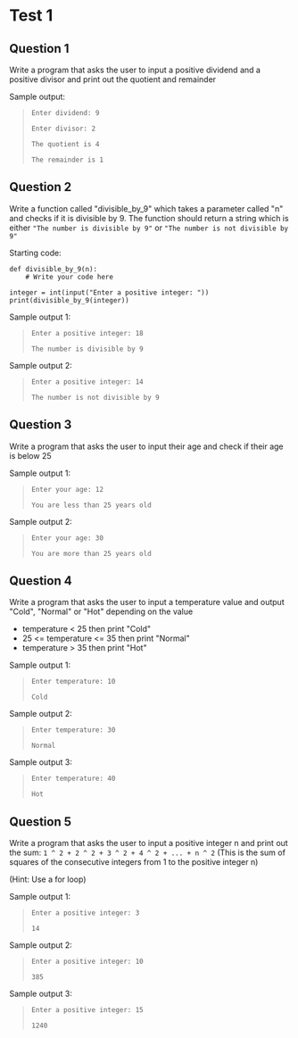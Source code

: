 # Test 1

## Question 1
Write a program that asks the user to input a positive dividend and a positive divisor and print out the quotient and remainder

Sample output:

> `Enter dividend: 9`
>
> `Enter divisor: 2`
>
> `The quotient is 4`
>
> `The remainder is 1`

## Question 2
Write a function called "divisible_by_9" which takes a parameter called "n" and checks if it is divisible by 9. The function should return a string which is either `"The number is divisible by 9"` or `"The number is not divisible by 9"`

Starting code:

    def divisible_by_9(n):
        # Write your code here
    
    integer = int(input("Enter a positive integer: "))
    print(divisible_by_9(integer))

Sample output 1:

> `Enter a positive integer: 18`
> 
> `The number is divisible by 9`

Sample output 2:

> `Enter a positive integer: 14`
> 
> `The number is not divisible by 9`

## Question 3
Write a program that asks the user to input their age and check if their age is below 25

Sample output 1:

> `Enter your age: 12`
> 
> `You are less than 25 years old`

Sample output 2:

> `Enter your age: 30`
> 
> `You are more than 25 years old`

## Question 4
Write a program that asks the user to input a temperature value and output "Cold", "Normal" or "Hot" depending on the value

- temperature < 25 then print "Cold"
- 25 <= temperature <= 35 then print "Normal"
- temperature > 35 then print "Hot"

Sample output 1:

> `Enter temperature: 10`
> 
> `Cold`

Sample output 2:

> `Enter temperature: 30`
> 
> `Normal`

Sample output 3:

> `Enter temperature: 40`
> 
> `Hot`

## Question 5
Write a program that asks the user to input a positive integer n and print out the sum: `1 ^ 2 + 2 ^ 2 + 3 ^ 2 + 4 ^ 2 + ... + n ^ 2` (This is the sum of squares of the consecutive integers from 1 to the positive integer n)

(Hint: Use a for loop)

Sample output 1:

> `Enter a positive integer: 3`
> 
> `14`

Sample output 2:

> `Enter a positive integer: 10`
> 
> `385`

Sample output 3:

> `Enter a positive integer: 15`
> 
> `1240`